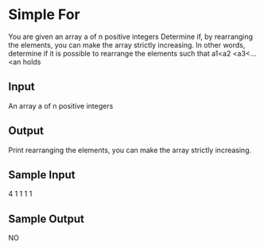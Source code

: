 # Simple For

You are given an array a of n positive integers Determine if, by rearranging the elements, you can make the array strictly increasing. In other words, determine if it is possible to rearrange the elements such that a1<a2 <a3<...<an holds


## Input
An array a of n positive integers

## Output
Print rearranging the elements, you can make the array strictly increasing.

## Sample Input
4 1 1 1 1

## Sample Output
NO

